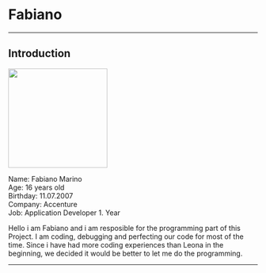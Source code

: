 # Fabiano

<hr>

## Introduction
<img src="https://github.com/Fabiano2007/TicTacToe-Project/assets/142780434/9161561c-be8d-4761-89f2-0b843750b257" width="200">

Name: Fabiano Marino
<br>
Age: 16 years old 
<br>
Birthday: 11.07.2007
<br>
Company: Accenture
<br>
Job: Application Developer 1. Year 

<p> Hello i am Fabiano and i am resposible for the programming part of this Project. I am coding, debugging and perfecting our code for most of the time. Since i have had more coding experiences than Leona in the beginning, we decided it would be better to let me do the programming. </p>

<hr>

